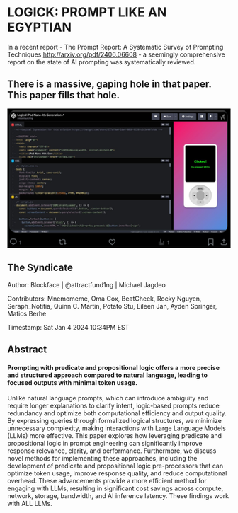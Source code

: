 # LOGICK: PROMPT LIKE AN EGYPTIAN

In a recent report - The Prompt Report: A Systematic Survey of Prompting Techniques http://arxiv.org/pdf/2406.06608 -  a seemingly comprehensive report on the state of AI prompting was systematically reviewed.

## There is a massive, gaping hole in that paper. This paper fills that hole.

![ipod created with logical expressions](logickalipod.jpg "The Logickal iPod 4th Generation")

## The Syndicate

Author: Blockface | @attractfund1ng | Michael Jagdeo

Contributors: Mnemomeme, Oma Cox, BeatCheek, Rocky Nguyen, Seraph_Notitia,
Quinn C. Martin, Potato Stu, Eileen Jan, Ayden Springer, Matios Berhe

Timestamp: Sat Jan 4 2024 10:34PM EST

## Abstract

#### Prompting with predicate and propositional logic offers a more precise and structured approach compared to natural language, leading to focused outputs with minimal token usage. 

Unlike natural language prompts, which can introduce ambiguity and require longer explanations to clarify intent, logic-based prompts reduce redundancy and optimize both computational efficiency and output quality. By expressing queries through formalized logical structures, we minimize unnecessary complexity, making interactions with Large Language Models (LLMs) more effective. This paper explores how leveraging predicate and propositional logic in prompt engineering can significantly improve response relevance, clarity, and performance. Furthermore, we discuss novel methods for implementing these approaches, including the development of predicate and propositional logic pre-processors that can optimize token usage, improve response quality, and reduce computational overhead. These advancements provide a more efficient method for engaging with LLMs, resulting in significant cost savings across compute, network, storage, bandwidth, and AI inference latency. These findings work with ALL LLMs.
